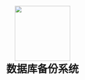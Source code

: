<h1 align="center">
  <br>
  <a href="https://cloudreve.org/" alt="logo" ><img src="C:\Users\kl\Downloads\icon.png" width="150"/></a>
  <br>
  数据库备份系统
  <br>
</h1>

<h4 align="center">


